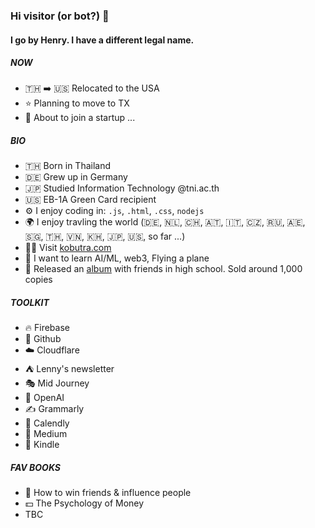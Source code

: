 ### Hi visitor (or bot?) 👋

#### I go by Henry. I have a different legal name.

##### NOW

- 🇹🇭 ➡️ 🇺🇸 Relocated to the USA
- ⭐️ Planning to move to TX
- 🚀 About to join a startup ...

##### BIO

- 🇹🇭 Born in Thailand
- 🇩🇪 Grew up in Germany
- 🇯🇵 Studied Information Technology @tni.ac.th
- 🇺🇸 EB-1A Green Card recipient
- ⚙️ I enjoy coding in: `.js`, `.html`, `.css`, `nodejs`
- 🌍 I enjoy travling the world (🇩🇪, 🇳🇱, 🇨🇭, 🇦🇹, 🇮🇹, 🇨🇿, 🇷🇺, 🇦🇪, 🇸🇬, 🇹🇭, 🇻🇳, 🇰🇭, 🇯🇵, 🇺🇸, so far ...)
- 🧑‍💻 Visit [kobutra.com](https://kobutra.com)
- 🌱 I want to learn AI/ML, web3, Flying a plane
- 🥁 Released an [album](https://soundcloud.com/varit-henry-kobutra/sets/paper-mache) with friends in high school. Sold around 1,000 copies

##### TOOLKIT

- 🔥 Firebase
- 🐙 Github
- ☁️ Cloudflare
- ⛺️ Lenny's newsletter
- 🎭 Mid Journey
- 🔘 OpenAI
- ✍️ Grammarly
- 📆 Calendly
- 📰 Medium
- 📕 Kindle

##### FAV BOOKS

- 🤝 How to win friends & influence people
- 💵 The Psychology of Money
- TBC
